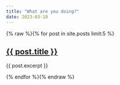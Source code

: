 ```yaml
---
title: "What are you doing?"
date: 2023-03-10
---
```


{% raw %}{% for post in site.posts limit:5 %}
<article>
  <h2><a href="{{ post.url | relative_url }}">{{ post.title }}</a></h2>
  <p>{{ post.excerpt }}</p>
</article>
{% endfor %}{% endraw %}
